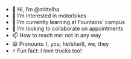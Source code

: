 - 👋 Hi, I’m @mittelha
- 👀 I’m interested in motorbikes
- 🌱 I’m currently learning at Fountains' campus
- 💞️ I’m looking to collaborate on appointments
- 📫 How to reach me: not in any way
- 😄 Pronouns: I, you, he/she/it, we, they
- ⚡ Fun fact: I love trucks too!
